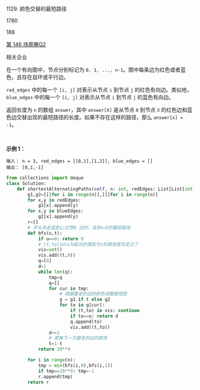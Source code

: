 1129. 颜色交替的最短路径

1780

188

[第 146 场周赛](https://leetcode.cn/contest/weekly-contest-146)[Q2](https://leetcode.cn/contest/weekly-contest-146/problems/shortest-path-with-alternating-colors)

相关企业

在一个有向图中，节点分别标记为 `0, 1, ..., n-1`。图中每条边为红色或者蓝色，且存在自环或平行边。

`red_edges` 中的每一个 `[i, j]` 对表示从节点 `i` 到节点 `j` 的红色有向边。类似地，`blue_edges` 中的每一个 `[i, j]` 对表示从节点 `i` 到节点 `j` 的蓝色有向边。

返回长度为 `n` 的数组 `answer`，其中 `answer[X]` 是从节点 `0` 到节点 `X` 的红色边和蓝色边交替出现的最短路径的长度。如果不存在这样的路径，那么 `answer[x] = -1`。

 

**示例 1：**

```
输入： n = 3, red_edges = [[0,1],[1,2]], blue_edges = []
输出： [0,1,-1]
```

```py
from collections import deque
class Solution:
    def shortestAlternatingPaths(self, n: int, redEdges: List[List[int]], blueEdges: List[List[int]]) -> List[int]:
        g1,g2=[[]for i in range(n)],[[]for i in range(n)]
        for x,y in redEdges:
            g1[x].append(y)
        for x,y in blueEdges:
            g2[x].append(y)
        r=[]
        # 开头先走蓝色1/红色0 边时，走到u点的最短路径
        def bfs(u,t):
            if u==0: return 0
            # (t,to)以to为起点的类型为t的路径是否走过了
            vis=set()
            vis.add((t,0))
            q=[0]
            d=1
            while len(q):
                tmp=q
                q=[]
                for cur in tmp:
                    # 根据要走的边的颜色调整路径图
                    g = g1 if t else g2
                    for to in g[cur]:
                        if (t,to) in vis: continue
                        if to==u: return d
                        q.append(to)
                        vis.add((t,to))
                d+=1
                # 更换下一次要走的边的颜色
                t=1-t
            return 10**9

        for i in range(n):
            tmp = min(bfs(i,0),bfs(i,1))
            if tmp==10**9: tmp=-1
            r.append(tmp)
        return r